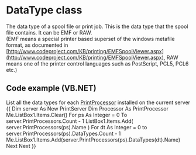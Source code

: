 # DataType class

The data type of a spool file or print job.
This is the data type that the spool file contains.  It can be EMF or RAW.  
(EMF means a special printer based superset of the windows metafile format, as documented in [http://www.codeproject.com/KB/printing/EMFSpoolViewer.aspx](http://www.codeproject.com/KB/printing/EMFSpoolViewer.aspx), 
RAW means one of the printer control languages such as PostScript, PCL5, PCL6 etc.)

## Code example (VB.NET)
List all the data types for each [PrintProcessor](PrintProcessor) installed on the current server
{{
        Dim server As New PrintServer
        Dim Processor As PrintProcessor
        Me.ListBox1.Items.Clear()
        For ps As Integer = 0 To server.PrintProcessors.Count - 1
            ListBox1.Items.Add( server.PrintProcessors(ps).Name )
            For dt As Integer = 0 to server.PrintProcessors(ps).DataTypes.Count - 1
                Me.ListBox1.Items.Add(server.PrintProcessors(ps).DataTypes(dt).Name)
            Next
        Next
}}

